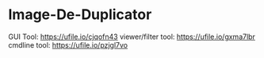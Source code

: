 # Image-De-Duplicator
GUI Tool: https://ufile.io/cjqofn43
viewer/filter tool: https://ufile.io/gxma7lbr
cmdline tool: https://ufile.io/pzjgl7vo

